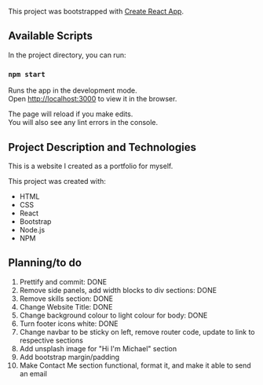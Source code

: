 This project was bootstrapped with [Create React App](https://github.com/facebook/create-react-app).

## Available Scripts

In the project directory, you can run:

### `npm start`

Runs the app in the development mode.<br />
Open [http://localhost:3000](http://localhost:3000) to view it in the browser.

The page will reload if you make edits.<br />
You will also see any lint errors in the console.

## Project Description and Technologies

This is a website I created as a portfolio for myself.

This project was created with:

- HTML
- CSS
- React
- Bootstrap
- Node.js
- NPM

## Planning/to do

1. Prettify and commit: DONE
2. Remove side panels, add width blocks to div sections: DONE
3. Remove skills section: DONE
4. Change Website Title: DONE
5. Change background colour to light colour for body: DONE
6. Turn footer icons white: DONE
7. Change navbar to be sticky on left, remove router code, update to link to respective sections
8. Add unsplash image for "Hi I'm Michael" section
9. Add bootstrap margin/padding
10. Make Contact Me section functional, format it, and make it able to send an email
